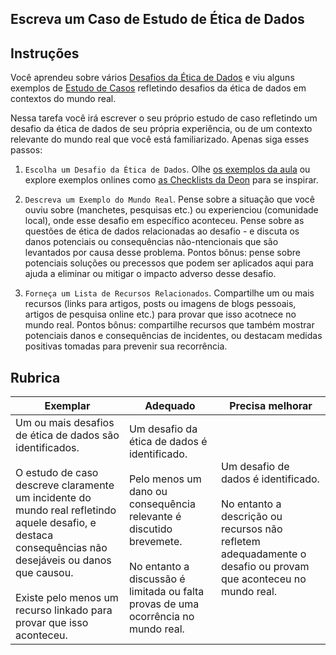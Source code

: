 ## Escreva um Caso de Estudo de Ética de Dados

## Instruções

Você aprendeu sobre vários [Desafios da Ética de Dados](README.pt-br.md#2-desafios-de-ética) e viu alguns exemplos de [Estudo de Casos](README.pt-br.md#3-estudo-de-casos) refletindo desafios da ética de dados em contextos do mundo real.

Nessa tarefa você irá escrever o seu próprio estudo de caso refletindo um desafio da ética de dados de seu própria experiência, ou de um contexto relevante do mundo real que você está familiarizado. Apenas siga esses passos:

1. `Escolha um Desafio da Ética de Dados`. Olhe [os exemplos da aula](README.pt-br.md#2-desafios-de-ética) ou explore exemplos onlines como [as Checklists da Deon](https://deon.drivendata.org/examples/) para se inspirar.

2. `Descreva um Exemplo do Mundo Real`. Pense sobre a situação que você ouviu sobre (manchetes, pesquisas etc.) ou experienciou (comunidade local), onde esse desafio em específico aconteceu. Pense sobre as questões de ética de dados relacionadas ao desafio - e discuta os danos potenciais ou consequências não-ntencionais que são levantados por causa desse problema. Pontos bônus: pense sobre potenciais soluções ou precessos que podem ser aplicados aqui para ajuda a eliminar ou mitigar o impacto adverso desse desafio.

3. `Forneça um Lista de Recursos Relacionados`. Compartilhe um ou mais recursos (links para artigos, posts ou imagens de blogs pessoais, artigos de pesquisa online etc.) para provar que isso acotnece no mundo real. Pontos bônus: compartilhe recursos que também mostrar potenciais danos e consequências de incidentes, ou destacam medidas positivas tomadas para prevenir sua recorrência.



## Rubrica

Exemplar | Adequado | Precisa melhorar
--- | --- | -- |
Um ou mais desafios de ética de dados são identificados. <br/> <br/> O estudo de caso descreve claramente um incidente do mundo real refletindo aquele desafio, e destaca consequências não desejáveis ou danos que causou. <br/><br/> Existe pelo menos um recurso linkado para provar que isso aconteceu. |Um desafio da ética de dados é identificado. <br/><br/> Pelo menos um dano ou consequência relevante é discutido brevemete. <br/><br/> No entanto a discussão é limitada ou falta provas de uma ocorrência no mundo real. | Um desafio de dados é identificado. <br/><br/> No entanto a descrição ou recursos não refletem adequadamente o desafio ou provam que aconteceu no mundo real. |

